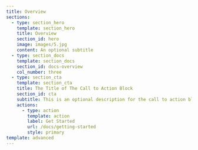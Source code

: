 ```yaml
---
title: Overview
sections:
  - type: section_hero
    template: section_hero
    title: Overview
    section_id: hero
    image: images/5.jpg
    content: An optional subtitle
  - type: section_docs
    template: section_docs
    section_id: docs-overview
    col_number: three
  - type: section_cta
    template: section_cta
    title: The Title of The Call to Action Block
    section_id: cta
    subtitle: This is an optional description for the call to action block.
    actions:
      - type: action
        template: action
        label: Get Started
        url: /docs/getting-started
        style: primary
template: advanced
---
```

